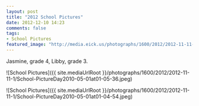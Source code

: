 ```yaml
---
layout: post
title: "2012 School Pictures"
date: 2012-12-10 14:23
comments: false
tags: 
- School Pictures
featured_image: "http://media.eick.us/photographs/1600/2012/2012-11-11-1/School-PictureDay2010-05-01at01-05-36.jpeg"
---
```

Jasmine, grade 4, Libby, grade 3.

![School Pictures]({{ site.mediaUrlRoot }}/photographs/1600/2012/2012-11-11-1/School-PictureDay2010-05-01at01-05-36.jpeg)


![School Pictures]({{ site.mediaUrlRoot }}/photographs/1600/2012/2012-11-11-1/School-PictureDay2010-05-01at01-04-54.jpeg)

